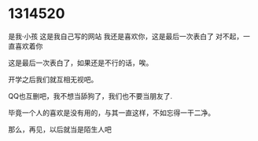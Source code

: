 # 1314520
是我·小孩
这是我自己写的网站
我还是喜欢你，这是最后一次表白了
对不起，一直喜欢着你

这是最后一次表白了，如果还是不行的话，唉。

开学之后我们就互相无视吧。

QQ也互删吧，我不想当舔狗了，我们也不要当朋友了.

毕竟一个人的喜欢是没有用的，与其一直这样，不如忘得一干二净。

那么，再见，以后就当是陌生人吧
